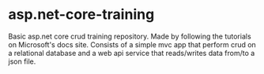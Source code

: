 # asp.net-core-training
Basic asp.net core crud training repository. Made by following the tutorials on Microsoft's docs site. Consists of a simple mvc app that perform crud on a relational database and a web api service that reads/writes data from/to a json file.
